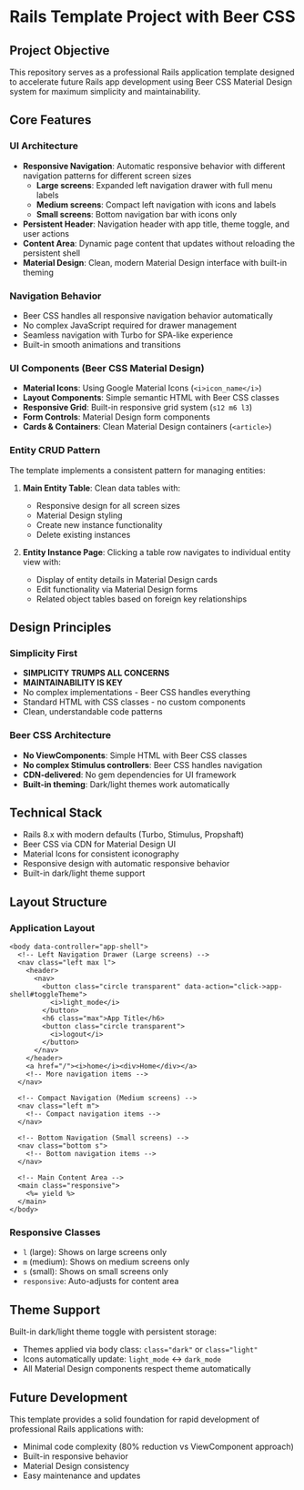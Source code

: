 # Rails Template Project with Beer CSS

## Project Objective

This repository serves as a professional Rails application template designed to accelerate future Rails app development using Beer CSS Material Design system for maximum simplicity and maintainability.

## Core Features

### UI Architecture
- **Responsive Navigation**: Automatic responsive behavior with different navigation patterns for different screen sizes
  - **Large screens**: Expanded left navigation drawer with full menu labels
  - **Medium screens**: Compact left navigation with icons and labels
  - **Small screens**: Bottom navigation bar with icons only
- **Persistent Header**: Navigation header with app title, theme toggle, and user actions
- **Content Area**: Dynamic page content that updates without reloading the persistent shell
- **Material Design**: Clean, modern Material Design interface with built-in theming

### Navigation Behavior
- Beer CSS handles all responsive navigation behavior automatically
- No complex JavaScript required for drawer management
- Seamless navigation with Turbo for SPA-like experience
- Built-in smooth animations and transitions

### UI Components (Beer CSS Material Design)
- **Material Icons**: Using Google Material Icons (`<i>icon_name</i>`)
- **Layout Components**: Simple semantic HTML with Beer CSS classes
- **Responsive Grid**: Built-in responsive grid system (`s12 m6 l3`)
- **Form Controls**: Material Design form components
- **Cards & Containers**: Clean Material Design containers (`<article>`)

### Entity CRUD Pattern
The template implements a consistent pattern for managing entities:

1. **Main Entity Table**: Clean data tables with:
   - Responsive design for all screen sizes
   - Material Design styling
   - Create new instance functionality  
   - Delete existing instances
   
2. **Entity Instance Page**: Clicking a table row navigates to individual entity view with:
   - Display of entity details in Material Design cards
   - Edit functionality via Material Design forms
   - Related object tables based on foreign key relationships

## Design Principles

### Simplicity First
- **SIMPLICITY TRUMPS ALL CONCERNS**
- **MAINTAINABILITY IS KEY** 
- No complex implementations - Beer CSS handles everything
- Standard HTML with CSS classes - no custom components
- Clean, understandable code patterns

### Beer CSS Architecture
- **No ViewComponents**: Simple HTML with Beer CSS classes
- **No complex Stimulus controllers**: Beer CSS handles navigation
- **CDN-delivered**: No gem dependencies for UI framework
- **Built-in theming**: Dark/light themes work automatically

## Technical Stack
- Rails 8.x with modern defaults (Turbo, Stimulus, Propshaft)
- Beer CSS via CDN for Material Design UI
- Material Icons for consistent iconography
- Responsive design with automatic responsive behavior
- Built-in dark/light theme support

## Layout Structure

### Application Layout
```erb
<body data-controller="app-shell">
  <!-- Left Navigation Drawer (Large screens) -->
  <nav class="left max l">
    <header>
      <nav>
        <button class="circle transparent" data-action="click->app-shell#toggleTheme">
          <i>light_mode</i>
        </button>
        <h6 class="max">App Title</h6>
        <button class="circle transparent">
          <i>logout</i>
        </button>
      </nav>
    </header>
    <a href="/"><i>home</i><div>Home</div></a>
    <!-- More navigation items -->
  </nav>

  <!-- Compact Navigation (Medium screens) -->
  <nav class="left m">
    <!-- Compact navigation items -->
  </nav>

  <!-- Bottom Navigation (Small screens) -->
  <nav class="bottom s">
    <!-- Bottom navigation items -->
  </nav>

  <!-- Main Content Area -->
  <main class="responsive">
    <%= yield %>
  </main>
</body>
```

### Responsive Classes
- `l` (large): Shows on large screens only
- `m` (medium): Shows on medium screens only  
- `s` (small): Shows on small screens only
- `responsive`: Auto-adjusts for content area

## Theme Support
Built-in dark/light theme toggle with persistent storage:
- Themes applied via body class: `class="dark"` or `class="light"`
- Icons automatically update: `light_mode` ↔ `dark_mode`
- All Material Design components respect theme automatically

## Future Development
This template provides a solid foundation for rapid development of professional Rails applications with:
- Minimal code complexity (80% reduction vs ViewComponent approach)
- Built-in responsive behavior
- Material Design consistency
- Easy maintenance and updates